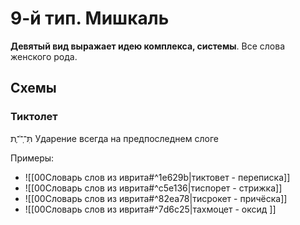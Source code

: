 # 9-й тип. Мишкаль

**Девятый вид выражает идею комплекса, системы**. Все слова женского рода.

 ## Схемы
### Тиктолет 
תִּ־ְ־ֹ־ֶת
Ударение всегда на предпоследнем слоге

Примеры:
- ![[00Словарь слов из иврита#^1e629b|тиктовет - переписка]] 
- ![[00Словарь слов из иврита#^c5e136|тиспорет - стрижка]]
- ![[00Словарь слов из иврита#^82ea78|тисрокет - причёска]]
- ![[00Словарь слов из иврита#^7d6c25|тахмоцет - оксид ]]


